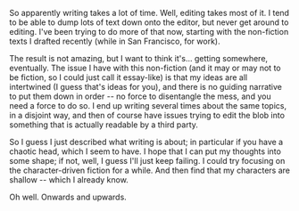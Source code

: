 <!--
.. title: Writing
.. slug: writing
.. date: 2019-09-03 06:36:29 UTC+02:00
.. tags: 
.. category: 
.. link: 
.. description: 
.. type: text
.. status: draft
-->

So apparently writing takes a lot of time. Well, editing takes most of it. I tend to be able to dump lots of text down onto the editor, but never get around to editing. I've been trying to do more of that now, starting with the non-fiction texts I drafted recently (while in San Francisco, for work).  

The result is not amazing, but I want to think it's... getting somewhere, eventually. The issue I have with this non-fiction (and it may or may not to be fiction, so I could just call it essay-like) is that my ideas are all intertwined (I guess that's ideas for you), and there is no guiding narrative to put them down in order -- no force to disentangle the mess, and you need a force to do so. I end up writing several times about the same topics, in a disjoint way, and then of course have issues trying to edit the blob into something that is actually readable by a third party.

So I guess I just described what writing is about; in particular if you have a chaotic head, which I seem to have. I hope that I can put my thoughts into some shape; if not, well, I guess I'll just keep failing. I could try focusing on the character-driven fiction for a while. And then find that my characters are shallow -- which I already know.

Oh well. Onwards and upwards.
